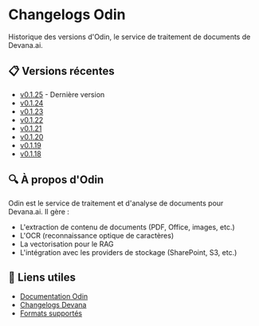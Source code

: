 # Changelogs Odin

Historique des versions d'Odin, le service de traitement de documents de Devana.ai.

## 📋 Versions récentes

- [v0.1.25](./v0.1.25.md) - Dernière version
- [v0.1.24](./v0.1.24.md)
- [v0.1.23](./v0.1.23.md)
- [v0.1.22](./v0.1.22.md)
- [v0.1.21](./v0.1.21.md)
- [v0.1.20](./v0.1.20.md)
- [v0.1.19](./v0.1.19.md)
- [v0.1.18](./v0.1.18.md)

## 🔍 À propos d'Odin

Odin est le service de traitement et d'analyse de documents pour Devana.ai. Il gère :

- L'extraction de contenu de documents (PDF, Office, images, etc.)
- L'OCR (reconnaissance optique de caractères)
- La vectorisation pour le RAG
- L'intégration avec les providers de stockage (SharePoint, S3, etc.)

## 🔗 Liens utiles

- [Documentation Odin](../../deployment/services/odin.md)
- [Changelogs Devana](../devana/README.md)
- [Formats supportés](../../docs/supported-formats.md)
